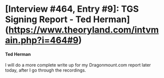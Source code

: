 # [Interview #464, Entry #9]: TGS Signing Report - Ted Herman](https://www.theoryland.com/intvmain.php?i=464#9)

#### Ted Herman

I will do a more complete write up for my Dragonmount.com report later today, after I go through the recordings.

